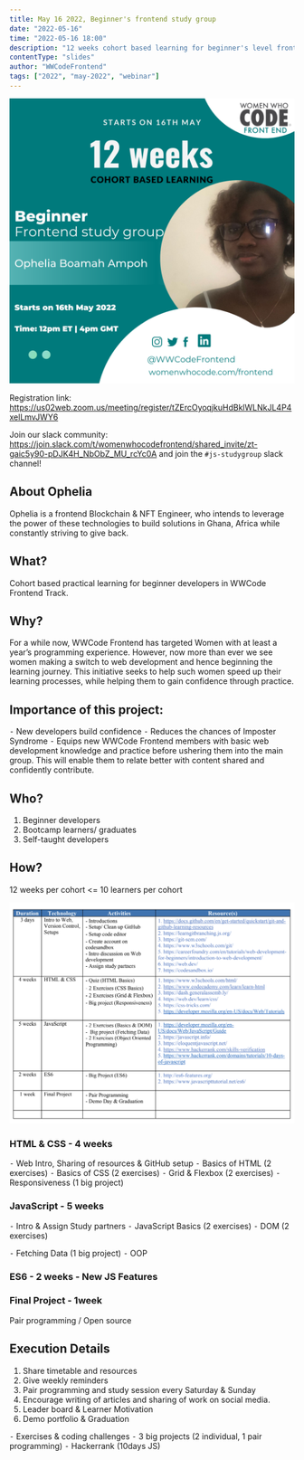 ```yaml
---
title: May 16 2022, Beginner's frontend study group
date: "2022-05-16"
time: "2022-05-16 18:00"
description: "12 weeks cohort based learning for beginner's level frontend skills"
contentType: "slides"
author: "WWCodeFrontend"
tags: ["2022", "may-2022", "webinar"]
---
```

![Frontend study group](./studygroup.png)

Registration link:  https://us02web.zoom.us/meeting/register/tZErcOyoqjkuHdBklWLNkJL4P4xelLmvJWY6

Join our slack community:
https://join.slack.com/t/womenwhocodefrontend/shared_invite/zt-gaic5y90-pDJK4H_NbObZ_MU_rcYc0A
and join the `#js-studygroup` slack channel!

## About Ophelia
Ophelia is a frontend Blockchain & NFT Engineer, who intends to leverage the power of these technologies to build solutions in Ghana, Africa while constantly striving to give back.

## What?
Cohort based practical learning for beginner developers in WWCode Frontend Track.

## Why?
For a while now, WWCode Frontend has targeted Women with at least a year’s
programming experience. However, now more than ever we see women making a switch
to web development and hence beginning the learning journey. This initiative seeks to
help such women speed up their learning processes, while helping them to gain
confidence through practice.

## Importance of this project:
⁃ New developers build confidence
⁃ Reduces the chances of Imposter Syndrome
⁃ Equips new WWCode Frontend members with basic web development knowledge
and practice before ushering them into the main group. This will enable them to relate
better with content shared and confidently contribute.

## Who?
1. Beginner developers
2. Bootcamp learners/ graduates
3. Self-taught developers

## How?
12 weeks per cohort
<= 10 learners per cohort

![Timeline](./timeline.png)

### HTML & CSS - 4 weeks
⁃ Web Intro, Sharing of resources & GitHub setup
⁃ Basics of HTML (2 exercises)
⁃ Basics of CSS (2 exercises)
⁃ Grid & Flexbox (2 exercises)
⁃ Responsiveness (1 big project)

### JavaScript - 5 weeks
⁃ Intro & Assign Study partners
⁃ JavaScript Basics (2 exercises)
⁃ DOM (2 exercises)

⁃ Fetching Data (1 big project)
⁃ OOP

### ES6 - 2 weeks - New JS Features

### Final Project - 1week
Pair programming / Open source

## Execution Details
1. Share timetable and resources
2. Give weekly reminders
3. Pair programming and study session every Saturday & Sunday
4. Encourage writing of articles and sharing of work on social media.
5. Leader board & Learner Motivation
6. Demo portfolio & Graduation

⁃ Exercises & coding challenges
⁃ 3 big projects (2 individual, 1 pair programming)
⁃ Hackerrank (10days JS)
